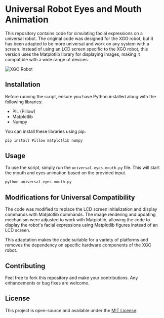 
# Universal Robot Eyes and Mouth Animation

This repository contains code for simulating facial expressions on a universal robot. The original code was designed for the XGO robot, but it has been adapted to be more universal and work on any system with a screen. Instead of using an LCD screen specific to the XGO robot, this version uses the Matplotlib library for displaying images, making it compatible with a wide range of devices.

![XGO Robot](https://github.com/Keyvanhardani/xgo2-robot-eye-and-mouth/blob/main/universal.png)

## Installation

Before running the script, ensure you have Python installed along with the following libraries:
- PIL (Pillow)
- Matplotlib
- Numpy

You can install these libraries using pip:

```bash
pip install Pillow matplotlib numpy
```

## Usage

To use the script, simply run the `universal-eyes-mouth.py` file. This will start the mouth and eyes animation based on the provided input.

```bash
python universal-eyes-mouth.py
```

## Modifications for Universal Compatibility

The code was modified to replace the LCD screen initialization and display commands with Matplotlib commands. The image rendering and updating mechanism were adjusted to work with Matplotlib, allowing the code to display the robot's facial expressions using Matplotlib figures instead of an LCD screen.

This adaptation makes the code suitable for a variety of platforms and removes the dependency on specific hardware components of the XGO robot.

## Contributing

Feel free to fork this repository and make your contributions. Any enhancements or bug fixes are welcome.

## License

This project is open-source and available under the [MIT License](LICENSE).
